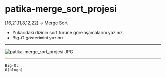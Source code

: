 # patika-merge_sort_projesi

[16,21,11,8,12,22] -> Merge Sort

* Yukarıdaki dizinin sort türüne göre aşamalarını yazınız.
* Big-O gösterimini yazınız.

---

![patika-merge_sort_projesi JPG](https://user-images.githubusercontent.com/43906927/153730056-67c48a3a-c3bf-40a4-be4b-83b1e9613ca2.jpg)

---

```
Big-O:
O(nlogn)
```
